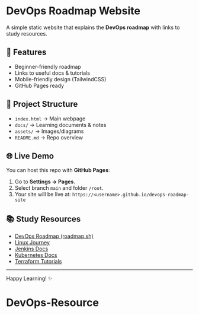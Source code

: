 # DevOps Roadmap Website

A simple static website that explains the **DevOps roadmap** with links to study resources.

## 🚀 Features
- Beginner-friendly roadmap
- Links to useful docs & tutorials
- Mobile-friendly design (TailwindCSS)
- GitHub Pages ready

## 📂 Project Structure
- `index.html` → Main webpage
- `docs/` → Learning documents & notes
- `assets/` → Images/diagrams
- `README.md` → Repo overview

## 🌐 Live Demo
You can host this repo with **GitHub Pages**:
1. Go to **Settings → Pages**.
2. Select branch `main` and folder `/root`.
3. Your site will be live at: `https://<username>.github.io/devops-roadmap-site`

## 📚 Study Resources
- [DevOps Roadmap (roadmap.sh)](https://roadmap.sh/devops)
- [Linux Journey](https://linuxjourney.com/)
- [Jenkins Docs](https://www.jenkins.io/doc/)
- [Kubernetes Docs](https://kubernetes.io/docs/home/)
- [Terraform Tutorials](https://developer.hashicorp.com/terraform/tutorials)

---
Happy Learning! ✨
# DevOps-Resource
